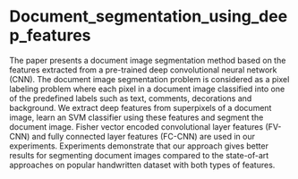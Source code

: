 # Document_segmentation_using_deep_features
The paper presents a document image segmentation
method based on the features extracted from a pre-trained
deep convolutional neural network (CNN). The document image
segmentation problem is considered as a pixel labeling problem
where each pixel in a document image classified into one of the
predefined labels such as text, comments, decorations and background.
We extract deep features from superpixels of a document
image, learn an SVM classifier using these features and segment
the document image. Fisher vector encoded convolutional layer
features (FV-CNN) and fully connected layer features (FC-CNN)
are used in our experiments. Experiments demonstrate that our
approach gives better results for segmenting document images
compared to the state-of-art approaches on popular handwritten
dataset with both types of features.

